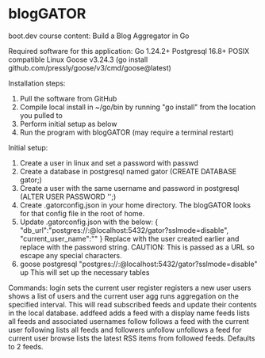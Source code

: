 # blogGATOR
boot.dev course content: Build a Blog Aggregator in Go

Required software for this application:
Go 1.24.2+
Postgresql 16.8+
POSIX compatible Linux
Goose v3.24.3 (go install github.com/pressly/goose/v3/cmd/goose@latest)

Installation steps:
1) Pull the software from GitHub
2) Compile local install in ~/go/bin by running "go install" from the location you pulled to
3) Perform initial setup as below
4) Run the program with blogGATOR (may require a terminal restart)

Initial setup:
1) Create a user in linux and set a password with passwd
2) Create a database in postgresql named gator (CREATE DATABASE gator;)
3) Create a user with the same username and password in postgresql (ALTER USER <username> PASSWORD '<password>';)
5) Create .gatorconfig.json in your home directory. The blogGATOR looks for that config file in the root of home.
6) Update .gatorconfig.json with the below:
{
    "db_url":"postgres://<username>:<password>@localhost:5432/gator?sslmode=disable",
    "current_user_name":""
    }
Replace <username> with the user created earlier and replace <password> with the password string. CAUTION: This is passed as a URL so escape any special characters.
7) goose postgresql "postgres://<username>:<password>@localhost:5432/gator?sslmode=disable" up
This will set up the necessary tables

Commands:
login <username> sets the current user
register <username> registers a new user
users <no arguments> shows a list of users and the current user
agg <time interval> runs aggregation on the specified interval. This will read subscribed feeds and update their contents in the local database.
addfeed <name URL> adds a feed with a display name
feeds <no argument> lists all feeds and associated usernames
follow <URL> follows a feed with the current user
following <no argument> lists all feeds and followers
unfollow <URL> unfollows a feed for current user
browse <number> lists the latest RSS items from followed feeds. Defaults to 2 feeds.
